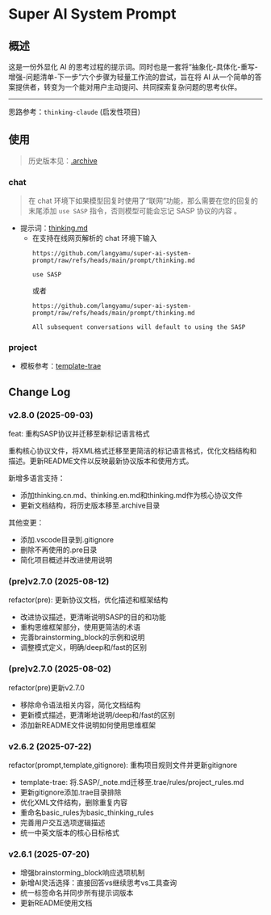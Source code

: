 # Super AI System Prompt

## 概述

这是一份外显化 AI 的思考过程的提示词。同时也是一套将“抽象化-具体化-重写-增强-问题清单-下一步”六个步骤为轻量工作流的尝试，旨在将 AI 从一个简单的答案提供者，转变为一个能对用户主动提问、共同探索复杂问题的思考伙伴。

---

思路参考：`thinking-claude` (启发性项目)

## 使用

> 历史版本见：[.archive](./.archive/)

### chat

> 在 chat 环境下如果模型回复时使用了“联网”功能，那么需要在您的回复的末尾添加 `use SASP` 指令，否则模型可能会忘记 SASP 协议的内容 。

- 提示词：[thinking.md](./prompt/thinking.md)
  - 在支持在线网页解析的 chat 环境下输入
    ```plantext
    https://github.com/langyamu/super-ai-system-prompt/raw/refs/heads/main/prompt/thinking.md

    use SASP
    ```
    或者
    ```plantext
    https://github.com/langyamu/super-ai-system-prompt/raw/refs/heads/main/prompt/thinking.md

    All subsequent conversations will default to using the SASP
    ```
### project

- 模板参考：[template-trae](./template-trae/)

## Change Log

### v2.8.0 (2025-09-03)

feat: 重构SASP协议并迁移至新标记语言格式

重构核心协议文件，将XML格式迁移至更简洁的标记语言格式，优化文档结构和描述。更新README文件以反映最新协议版本和使用方式。

新增多语言支持：
- 添加thinking.cn.md、thinking.en.md和thinking.md作为核心协议文件
- 更新文档结构，将历史版本移至.archive目录

其他变更：
- 添加.vscode目录到.gitignore
- 删除不再使用的.pre目录
- 简化项目概述并改进使用说明

### (pre)v2.7.0 (2025-08-12)

refactor(pre): 更新协议文档，优化描述和框架结构

- 改进协议描述，更清晰说明SASP的目的和功能
- 重构思维框架部分，使用更简洁的术语
- 完善brainstorming_block的示例和说明
- 调整模式定义，明确/deep和/fast的区别

### (pre)v2.7.0 (2025-08-02)

refactor(pre)更新v2.7.0

- 移除命令语法相关内容，简化文档结构
- 更新模式描述，更清晰地说明/deep和/fast的区别
- 添加新README文件说明如何使用思维框架

### v2.6.2 (2025-07-22)

refactor(prompt,template,gitignore): 重构项目规则文件并更新gitignore

- template-trae: 将.SASP/_note.md迁移至.trae/rules/project_rules.md
- 更新gitignore添加.trae目录排除
- 优化XML文件结构，删除重复内容
- 重命名basic_rules为basic_thinking_rules
- 完善用户交互选项逻辑描述
- 统一中英文版本的核心目标格式

### v2.6.1 (2025-07-20)

- 增强brainstorming_block响应选项机制
- 新增AI灵活选择：直接回答vs继续思考vs工具查询
- 统一标签命名并同步所有提示词版本
- 更新README使用文档
